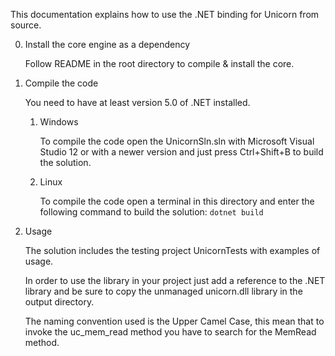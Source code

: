 This documentation explains how to use the .NET binding for Unicorn
from source. 

0. Install the core engine as a dependency

   Follow README in the root directory to compile & install the core.

1. Compile the code

    You need to have at least version 5.0 of .NET installed.

    1. Windows

        To compile the code open the UnicornSln.sln with Microsoft Visual
        Studio 12 or with a newer version and just press Ctrl+Shift+B to build 
        the solution.

    2. Linux

        To compile the code open a terminal in this directory
        and enter the following command to build the solution:
        `dotnet build`
	
2. Usage

	The solution includes the testing project UnicornTests with examples 
	of usage. 
	
	In order to use the library in your project just add a reference to 
	the .NET library and be sure to copy the unmanaged unicorn.dll 
	library in the output directory.

	The naming convention used is the Upper Camel Case, this mean that to 
	invoke the uc_mem_read method you have to search for the MemRead method.
